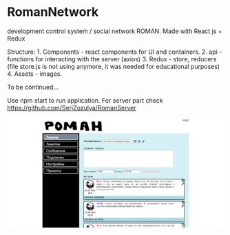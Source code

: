 # RomanNetwork
development control system / social network ROMAN. Made with React js + Redux

Structure: 1. Components - react components for UI and containers.
2. api - functions for interacting with the server (axios)
3. Redux - store, reducers (file store.js is not using anymore, it was needed for educational purposes)
4. Assets - images.

To be continued...

Use npm start to run application.
For server part check https://github.com/SerjZozulya/RomanServer


![GUI](https://raw.githubusercontent.com/SerjZozulya/RomanNetwork/master/screenshot.png "Screenshot")
